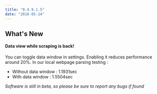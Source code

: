 ```yaml
---
title: "0.4.9.1.5"
date: "2018-05-24"
---
```


## What's New

#### Data view while scraping is back!

You can toggle data window in settings. Enabling it reduces performance around 20%. In our local webpage parsing testing :

- Without data window : 1.1931sec
- With data window : 1.5504sec

*Software is still in beta, so please be sure to report any bugs if found*